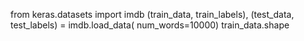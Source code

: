 from keras.datasets import imdb
(train_data, train_labels), (test_data, test_labels) = imdb.load_data(
num_words=10000)
train_data.shape
